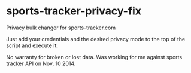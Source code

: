 sports-tracker-privacy-fix
==========================

Privacy bulk changer for sports-tracker.com


Just add your credentials and the desired privacy mode to the top of the script and execute it.

No warranty for broken or lost data. Was working for me against sports tracker API on Nov, 10 2014.

